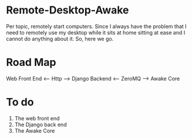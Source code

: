 # Remote-Desktop-Awake
Per topic, remotely start computers. Since I always have the problem that I need
to remotely use my desktop while it sits at home sitting at ease and I cannot do
anything about it. So, here we go.

# Road Map

Web Front End <-- Http --> Django Backend <-- ZeroMQ --> Awake Core

# To do

1. The web front end
2. The Django back end
3. The Awake Core 
